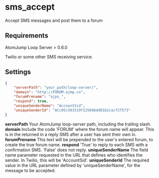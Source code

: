 # sms_accept
Accept SMS messages and post them to a forum


## Requirements

AtomJump Loop Server > 0.6.0

Twilio or some other SMS receiving service.

## Settings

```json
{
    "serverPath": "your_path/loop-server/",
    "domain": "http://FORUM.ajmp.co",
    "forumPrename": "ajps_",
    "respond": true,
    "uniqueSenderName": "AccountSid",
    "uniqueSenderId": "ACc05c593319f12504bdd01b2cacf2f573"
}
```

**serverPath**  Your AtomJump loop-server path, including the trailing slash.
**domain**  Include the code 'FORUM' where the forum name will appear. This is in the returned in a reply SMS after a user has sent their own in.
**forumPrename**  This text will be prepended to the user's entered forum, to create the true forum name.
**respond**  'True' to reply to each SMS with a confirmation SMS. 'False' does not reply.
**uniqueSenderName**  The field name parameter requested in the URL that defines who identifies the sender. In Twilio, this will be 'AccountSid'.
**uniqueSenderId**  The required value in the URL parameter defined by 'uniqueSenderName', for the message to be accepted.
